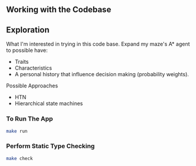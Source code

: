 ## Working with the Codebase

## Exploration

What I'm interested in trying in this code base.
Expand my maze's A\* agent to possible have:

- Traits
- Characteristics
- A personal history that influence decision making (probability weights).

Possible Approaches

- HTN
- Hierarchical state machines

### To Run The App

```bash
make run
```

### Perform Static Type Checking

```bash
make check
```
